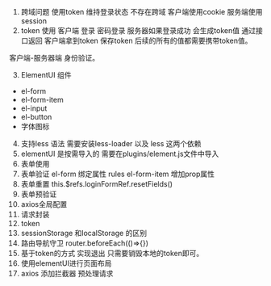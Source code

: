 1. 跨域问题 使用token 维持登录状态
不存在跨域 客户端使用cookie 服务端使用session
2. token 使用
客户端  登录 密码登录
服务器如果登录成功 会生成token值  通过接口返回
客户端拿到token 保存token
后续的所有的值都需要携带token值。

客户端-服务器端 身份验证。

3. ElementUI 组件  
- el-form
- el-form-item
- el-input
- el-button
- 字体图标

4. 支持less 语法
需要安装less-loader 以及 less 这两个依赖
5. elementUI 是按需导入的
需要在plugins/element.js文件中导入
6. 表单使用
7. 表单验证
el-form 绑定属性  rules
el-form-item 增加prop属性
8. 表单重置  this.$refs.loginFormRef.resetFields()
9. 表单预验证
10. axios全局配置
11. 请求封装
12. token 
13. sessionStorage 和localStorage 的区别
14. 路由导航守卫  router.beforeEach(()=>{})
15. 基于token的方式 实现退出 只需要销毁本地的token即可。
16. 使用elementUI进行页面布局
17. axios 添加拦截器 预处理请求